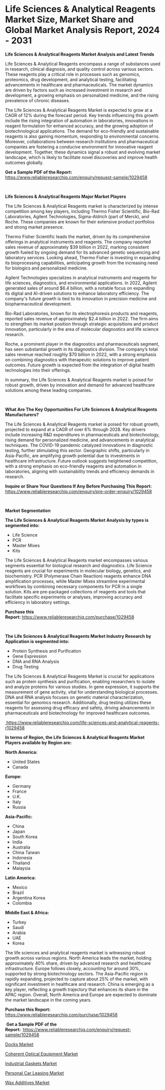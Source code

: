 <p><h1>Life Sciences & Analytical Reagents Market Size, Market Share and Global Market Analysis Report, 2024 - 2031</h1></p><p><strong>Life Sciences & Analytical Reagents Market Analysis and Latest Trends</strong></p>
<p><p>Life Sciences & Analytical Reagents encompass a range of substances used in research, clinical diagnosis, and quality control across various sectors. These reagents play a critical role in processes such as genomics, proteomics, drug development, and analytical testing, facilitating advancements in healthcare and pharmaceuticals. The market dynamics are driven by factors such as increased investment in research and development, a growing emphasis on personalized medicine, and the rising prevalence of chronic diseases.</p><p>The Life Sciences & Analytical Reagents Market is expected to grow at a CAGR of 12% during the forecast period. Key trends influencing this growth include the rising integration of automation in laboratories, innovations in reagent formulation for enhanced accuracy, and the growing adoption of biotechnological applications. The demand for eco-friendly and sustainable reagents is also gaining momentum, responding to environmental concerns. Moreover, collaborations between research institutions and pharmaceutical companies are fostering a conducive environment for innovative reagent development. Together, these dynamics signal a robust and evolving market landscape, which is likely to facilitate novel discoveries and improve health outcomes globally.</p></p>
<p><strong>Get a Sample PDF of the Report:&nbsp;</strong> <a href="https://www.reliableresearchiq.com/enquiry/request-sample/1029458?utm_campaign=1123&utm_medium=2&utm_source=Github&utm_content=ia&utm_term=16112024&utm_id=life-sciences-analytical-reagents">https://www.reliableresearchiq.com/enquiry/request-sample/1029458</a></p>
<p>&nbsp;</p>
<p><strong>Life Sciences & Analytical Reagents Major Market Players</strong></p>
<p><p>The Life Sciences & Analytical Reagents market is characterized by intense competition among key players, including Thermo Fisher Scientific, Bio-Rad Laboratories, Agilent Technologies, Sigma-Aldrich (part of Merck), and Roche. These companies are known for their extensive product portfolios and strong market presence.</p><p>Thermo Fisher Scientific leads the market, driven by its comprehensive offerings in analytical instruments and reagents. The company reported sales revenue of approximately $39 billion in 2022, marking consistent growth fueled by ongoing demand for its advanced genetic sequencing and laboratory services. Looking ahead, Thermo Fisher is investing in expanding its bioprocessing capabilities, anticipating growth from the increasing need for biologics and personalized medicine.</p><p>Agilent Technologies specializes in analytical instruments and reagents for life sciences, diagnostics, and environmental applications. In 2022, Agilent generated sales of around $6.4 billion, with a notable focus on expanding its digital and AI-driven solutions to enhance laboratory efficiency. The company's future growth is tied to its innovation in precision medicine and biopharmaceutical development.</p><p>Bio-Rad Laboratories, known for its electrophoresis products and reagents, reported sales revenue of approximately $2.4 billion in 2022. The firm aims to strengthen its market position through strategic acquisitions and product innovation, particularly in the area of molecular diagnostics and life science research.</p><p>Roche, a prominent player in the diagnostics and pharmaceuticals segment, has seen substantial growth in its diagnostics division. The company’s total sales revenue reached roughly $70 billion in 2022, with a strong emphasis on combining diagnostics with therapeutic solutions to improve patient outcomes. Future growth is expected from the integration of digital health technologies into their offerings.</p><p>In summary, the Life Sciences & Analytical Reagents market is poised for robust growth, driven by innovation and demand for advanced healthcare solutions among these leading companies.</p></p>
<p>&nbsp;</p>
<p><strong>What Are The Key Opportunities For Life Sciences & Analytical Reagents Manufacturers?</strong></p>
<p><p>The Life Sciences & Analytical Reagents market is poised for robust growth, projected to expand at a CAGR of over 6% through 2028. Key drivers include increasing R&D expenditures in pharmaceuticals and biotechnology, rising demand for personalized medicine, and advancements in analytical techniques. The COVID-19 pandemic catalyzed innovations in diagnostic testing, further stimulating this sector. Geographic shifts, particularly in Asia-Pacific, are amplifying growth potential due to investments in healthcare infrastructure. Future outlook suggests heightened competition, with a strong emphasis on eco-friendly reagents and automation in laboratories, aligning with sustainability trends and efficiency demands in research.</p></p>
<p><strong>Inquire or Share Your Questions If Any Before Purchasing This Report:</strong> <a href="https://www.reliableresearchiq.com/enquiry/pre-order-enquiry/1029458?utm_campaign=1123&utm_medium=2&utm_source=Github&utm_content=ia&utm_term=16112024&utm_id=life-sciences-analytical-reagents">https://www.reliableresearchiq.com/enquiry/pre-order-enquiry/1029458</a></p>
<p>&nbsp;</p>
<p><strong>Market Segmentation</strong></p>
<p><strong>The Life Sciences & Analytical Reagents Market Analysis by types is segmented into:</strong></p>
<p><ul><li>Life Science</li><li>PCR</li><li>Master Mixes</li><li>Kits</li></ul></p>
<p><p>The Life Sciences & Analytical Reagents market encompasses various segments essential for biological research and diagnostics. Life Science reagents are crucial for experiments in molecular biology, genetics, and biochemistry. PCR (Polymerase Chain Reaction) reagents enhance DNA amplification processes, while Master Mixes streamline experimental workflows by combining necessary components for PCR in a single solution. Kits are pre-packaged collections of reagents and tools that facilitate specific experiments or analyses, improving accuracy and efficiency in laboratory settings.</p></p>
<p><strong>Purchase this Report:&nbsp;</strong><a href="https://www.reliableresearchiq.com/purchase/1029458?utm_campaign=1123&utm_medium=2&utm_source=Github&utm_content=ia&utm_term=16112024&utm_id=life-sciences-analytical-reagents">https://www.reliableresearchiq.com/purchase/1029458</a></p>
<p>&nbsp;</p>
<p><strong>The Life Sciences & Analytical Reagents Market Industry Research by Application is segmented into:</strong></p>
<p><ul><li>Protein Synthesis and Purification</li><li>Gene Expression</li><li>DNA and RNA Analysis</li><li>Drug Testing</li></ul></p>
<p><p>The Life Sciences & Analytical Reagents Market is crucial for applications such as protein synthesis and purification, enabling researchers to isolate and analyze proteins for various studies. In gene expression, it supports the measurement of gene activity, vital for understanding biological processes. DNA and RNA analysis focuses on genetic material characterization, essential for genomics research. Additionally, drug testing utilizes these reagents for assessing drug efficacy and safety, driving advancements in pharmaceuticals and biotechnology for improved healthcare outcomes.</p></p>
<p><a href="https://www.reliableresearchiq.com/life-sciences-and-analytical-reagents-r1029458?utm_campaign=1123&utm_medium=2&utm_source=Github&utm_content=ia&utm_term=16112024&utm_id=life-sciences-analytical-reagents">&nbsp;https://www.reliableresearchiq.com/life-sciences-and-analytical-reagents-r1029458</a></p>
<p><strong>In terms of Region, the Life Sciences & Analytical Reagents Market Players available by Region are:</strong></p>
<p>
    <p> <strong> North America: </strong>
        <ul>
            <li>United States</li>
            <li>Canada</li>
        </ul>
        </p> 
    <p> <strong> Europe: </strong>
        <ul>
            <li>Germany</li>
            <li>France</li>
            <li>U.K.</li>
            <li>Italy</li>
            <li>Russia</li>
        </ul>
        </p> 
    <p> <strong> Asia-Pacific: </strong>
        <ul>
            <li>China</li>
            <li>Japan</li>
            <li>South Korea</li>
            <li>India</li>
            <li>Australia</li>
            <li>China Taiwan</li>
            <li>Indonesia</li>
            <li>Thailand</li>
            <li>Malaysia</li>
        </ul>
        </p> 
    <p> <strong> Latin America: </strong>
        <ul>
            <li>Mexico</li>
            <li>Brazil</li>
            <li>Argentina Korea</li>
            <li>Colombia</li>
        </ul>
        </p> 
    <p> <strong> Middle East & Africa: </strong>
        <ul>
            <li>Turkey</li>
            <li>Saudi</li>
            <li>Arabia</li>
            <li>UAE</li>
            <li>Korea</li>
        </ul>
    </p>
    </p>
<p><p>The life sciences and analytical reagents market is witnessing robust growth across various regions. North America leads the market, holding approximately 40% share, driven by advanced research and healthcare infrastructure. Europe follows closely, accounting for around 30%, supported by strong biotechnology sectors. The Asia-Pacific region is rapidly expanding, projected to capture about 25% of the market, with significant investment in healthcare and research. China is emerging as a key player, reflecting a growth trajectory that enhances its share in the APAC region. Overall, North America and Europe are expected to dominate the market landscape in the coming years.</p></p>
<p><strong>Purchase this Report: </strong><a href="https://www.reliableresearchiq.com/purchase/1029458?utm_campaign=1123&utm_medium=2&utm_source=Github&utm_content=ia&utm_term=16112024&utm_id=life-sciences-analytical-reagents">https://www.reliableresearchiq.com/purchase/1029458</a></p>
<p>&nbsp;<strong>Get a Sample PDF of the Report:&nbsp;&nbsp;</strong><a href="https://www.reliableresearchiq.com/enquiry/request-sample/1029458?utm_campaign=1123&utm_medium=2&utm_source=Github&utm_content=ia&utm_term=16112024&utm_id=life-sciences-analytical-reagents">https://www.reliableresearchiq.com/enquiry/request-sample/1029458</a></p>
<p><strong></strong></p>
<p><p><a href="https://www.linkedin.com/pulse/docks-market-size-share-analysis-growth-trends-forecasts-uta6f?utm_campaign=1123&utm_medium=2&utm_source=Github&utm_content=ia&utm_term=16112024&utm_id=life-sciences-analytical-reagents">Docks Market</a></p><p><a href="https://www.linkedin.com/pulse/investing-coherent-optical-equipment-market-trends-leading-products-xxmqf?utm_campaign=1123&utm_medium=2&utm_source=Github&utm_content=ia&utm_term=16112024&utm_id=life-sciences-analytical-reagents">Coherent Optical Equipment Market</a></p><p><a href="https://www.linkedin.com/pulse/industrial-gaskets-market-evolution-global-trends-regional-dynamics-qy5df?utm_campaign=1123&utm_medium=2&utm_source=Github&utm_content=ia&utm_term=16112024&utm_id=life-sciences-analytical-reagents">Industrial Gaskets Market</a></p><p><a href="https://issuu.com/reportprime-2/docs/personal-car-leasing-market-size-20_95a9d87663ef14?utm_campaign=1123&utm_medium=2&utm_source=Github&utm_content=ia&utm_term=16112024&utm_id=life-sciences-analytical-reagents">Personal Car Leasing Market</a></p><p><a href="https://issuu.com/reportprime-2/docs/wax-additives-market-size-2030.pptx_4275c8d7b9699b?utm_campaign=1123&utm_medium=2&utm_source=Github&utm_content=ia&utm_term=16112024&utm_id=life-sciences-analytical-reagents">Wax Additives Market</a></p></p>